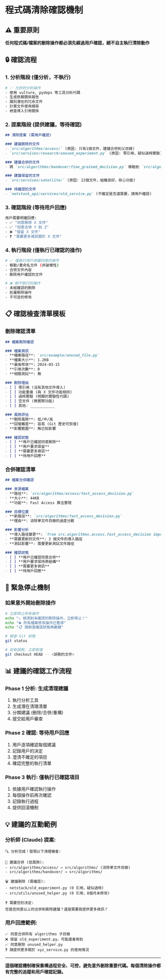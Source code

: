 # 程式碼清除確認機制

## ⚠️ 重要原則
**任何程式碼/檔案的刪除操作都必須先經過用戶確認，絕不自主執行清除動作**

## 🔒 確認流程

### 1. 分析階段 (僅分析，不執行)
```bash
# ✅ 允許的分析操作
- 使用 vulture, pydeps 等工具分析代碼
- 生成依賴關係報告
- 識別潛在的冗余文件
- 計算文件使用頻率
- 檢查導入引用關係
```

### 2. 提案階段 (提供建議，等待確認)
```markdown
## 清除提案 (需用戶確認)

### 建議刪除的文件
- `src/algorithms/access/` (原因: 只有1個文件，建議合併到父目錄)
- `src/services/research/unused_experiment.py` (原因: 零引用，疑似過時實驗)

### 建議合併的文件  
- 將 `src/algorithms/handover/fine_grained_decision.py` 移動到 `src/algorithms/`

### 建議保留的文件
- `src/services/satellite/` (原因: 22個文件，組織良好，核心功能)

### 待確認的文件
- `netstack_api/services/old_service.py` (不確定是否還需要，請用戶確認)
```

### 3. 確認階段 (等待用戶回應)
```bash
用戶需要明確回應:
- ✅ "同意刪除 X 文件"
- ✅ "同意合併 Y 到 Z"  
- ❌ "保留 X 文件"
- ❓ "需要更多資訊關於 X 文件"
```

### 4. 執行階段 (僅執行已確認的操作)
```bash
# ✅ 僅執行用戶明確同意的操作
- 移動/重命名文件 (非破壞性)
- 合併文件內容
- 刪除用戶確認的文件

# ❌ 絕不執行的操作
- 未經確認的刪除
- 批量刪除操作
- 不可逆的修改
```

## 📋 確認檢查清單模板

### 刪除確認清單
```markdown
## 檔案刪除確認

### 檔案資訊
- **檔案路徑**: `src/example/unused_file.py`
- **檔案大小**: 1.2KB
- **最後修改**: 2024-03-15
- **引用次數**: 0
- **相關測試**: 無

### 刪除理由
- [ ] 零引用 (沒有其他文件導入)
- [ ] 功能重複 (與 X 文件功能相同)
- [ ] 過時實驗 (明顯的實驗性代碼)
- [ ] 空文件 (無實際功能)
- [ ] 其他: ___________

### 風險評估
- **刪除風險**: 低/中/高
- **回復難度**: 容易 (Git 歷史可恢復)
- **影響範圍**: 無已知影響

### 確認狀態
- [ ] **用戶已確認同意刪除**
- [ ] **用戶要求保留**
- [ ] **需要更多資訊**
- [ ] **待用戶回應**
```

### 合併確認清單
```markdown
## 檔案合併確認

### 來源檔案
- **路徑**: `src/algorithms/access/fast_access_decision.py`
- **大小**: 44KB
- **功能**: Fast Access 算法實現

### 目標位置
- **新路徑**: `src/algorithms/fast_access_decision.py`
- **理由**: 消除單文件目錄的過度分散

### 影響分析
- **導入路徑變更**: `from src.algorithms.access.fast_access_decision import` → `from src.algorithms.fast_access_decision import`
- **需要更新的文件**: 3 個文件的導入路徑
- **測試影響**: 需要更新測試文件路徑

### 確認狀態
- [ ] **用戶已確認同意合併**
- [ ] **用戶要求保持原結構**
- [ ] **需要更多資訊**
- [ ] **待用戶回應**
```

## 🚨 緊急停止機制

### 如果意外開始刪除操作
```bash
# 立即停止所有操作
echo "⚠️ 檢測到未確認的刪除操作，立即停止！"
echo "❌ 所有檔案修改操作已暫停"
echo "📋 請檢查確認狀態再繼續"

# 檢查 Git 狀態
git status

# 如有誤刪，立即恢復
git checkout HEAD -- <誤刪的文件>
```

## 📊 建議的確認工作流程

### Phase 1 分析: 生成清理建議
1. 執行分析工具
2. 生成潛在清理清單
3. 分類建議 (刪除/合併/重構)
4. 提交給用戶審查

### Phase 2 確認: 等待用戶回應
1. 用戶逐項確認每個建議
2. 記錄用戶的決定
3. 澄清不確定的項目
4. 確認完整的執行清單

### Phase 3 執行: 僅執行已確認項目
1. 依據用戶確認執行操作
2. 每個操作前再次確認
3. 記錄執行過程
4. 提供回滾機制

## 💡 建議的互動範例

### 分析師 (Claude) 提案:
```
🔍 分析完成！發現以下清理機會:

📁 建議合併 (低風險):
- src/algorithms/access/ → src/algorithms/ (消除單文件目錄)
- src/algorithms/handover/ → src/algorithms/

🗑️ 建議刪除 (需確認):
- netstack/old_experiment.py (0 引用，疑似過時)
- src/utils/unused_helper.py (0 引用，8個月未修改)

❓ 需要您的決定:
您是否同意以上的合併和刪除建議？還是需要我提供更多資訊？
```

### 用戶回應範例:
```
✅ 同意合併所有 algorithms 子目錄
❌ 保留 old_experiment.py，可能還會用到
✅ 同意刪除 unused_helper.py
❓ 請提供更多關於 xyz_service.py 的使用情況
```

---

**這個確認機制確保重構過程安全、可控，避免意外刪除重要代碼。每個清除操作都有完整的追蹤和用戶確認記錄。**